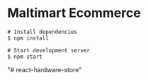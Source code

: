 # Maltimart Ecommerce



```
# Install dependencies
$ npm install

# Start development server
$ npm start
```
"# react-hardware-store" 
